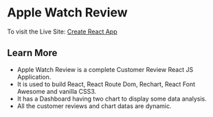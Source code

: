 # Apple Watch Review

To visit the Live Site: [Create React App](https://apple-watch-review-react-theophildio.netlify.app/)

## Learn More

* Apple Watch Review is a complete Customer Review React JS Application.
* It is used to build React, React Route Dom, Rechart, React Font Awesome and vanilla CSS3.
* It has a Dashboard having two chart to display some data analysis.
* All the customer reviews and chart datas are dynamic.
